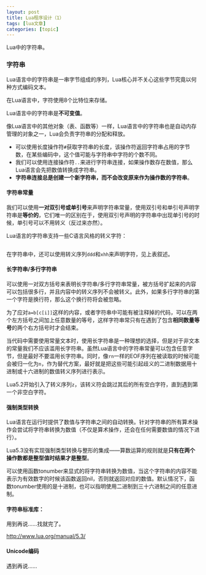 ```yaml
---
layout: post
title: Lua程序设计（1） 
tags: [lua文章]
categories: [topic]
---
```

<p>Lua中的字符串。</p>

<h3 id="字符串"><a href="#字符串" class="headerlink" title="字符串"></a>字符串</h3><p>Lua语言中的字符串是一串字节组成的序列，Lua核心并不关心这些字节究竟以何种方式编码文本。</p>
<p>在Lua语言中，字符使用8个比特位来存储。</p>
<p>Lua语言中的字符串是<strong>不可变值</strong>。</p>
<p>像Lua语言中的其他对象（表、函数等）一样，Lua语言中的字符串也是自动内存管理的对象之一，Lua会负责字符串的分配和释放。</p>
<ul>
<li>可以使用长度操作符<code>#</code>获取字符串的长度，该操作符返回字符串占用的字节数，在某些编码中，这个值可能与字符串中字符的个数不同。</li>
<li>我们可以使用连接操作符<code>..</code>来进行字符串连接，如果操作数存在数值，那么Lua语言会先把数值转换成字符串。</li>
<li><strong>字符串连接总是创建一个新字符串，而不会改变原来作为操作数的字符串</strong>。</li>
</ul>
<h4 id="字符串常量"><a href="#字符串常量" class="headerlink" title="字符串常量"></a>字符串常量</h4><p>我们可以使用<strong>一对双引号或单引号</strong>来声明字符串常量，使用双引号和单引号声明字符串是<strong>等价的</strong>，它们唯一的区别在于，使用双引号声明的字符串中出现单引号的时候，单引号可以不用转义（反过来亦然）。</p>
<p>Lua语言的字符串支持一些C语言风格的转义字符：</p>
<figure class="image-bubble">
                <div class="img-lightbox">
                    <div class="overlay"></div>
                    <img src="https://img.dazhuanlan.com/2019/11/26/5ddcd3e0121e4.png" alt="" title=""/>
                </div>
                <div class="image-caption"></div>
            </figure>
<p>在字符串中，还可以使用转义序列<code>ddd</code>和<code>xhh</code>来声明字符，见上表叙述。</p>
<h4 id="长字符串-多行字符串"><a href="#长字符串-多行字符串" class="headerlink" title="长字符串/多行字符串"></a>长字符串/多行字符串</h4><p>可以使用一对双方括号来表明长字符串/多行字符串常量，被方括号扩起来的内容可以包括很多行，并且内容中的转义序列不会被转义。此外，如果多行字符串的第一个字符是换行符，那么这个换行符将会被忽略。</p>
<p>为了应对<code>a=b[c[i]]</code>这样的内容，或者字符串中可能有被注释掉的代码，可以在两个左方括号之间加上任意数量的等号，这样字符串常只有在遇到了包含<strong>相同数量等号</strong>的两个右方括号时才会结束。</p>
<p>当代码中需要使用常量文本时，使用长字符串是一种理想的选择，但是对于非文本的常量我们不应该滥用长字符串。虽然Lua语言中的字符串常量可以包含任意字节，但是最好不要滥用长字符串。同时，像<code>rn</code>一样的EOF序列在被读取的时候可能会被归一化为<code>n</code>，作为替代方案，最好就是把这些可能引起歧义的二进制数据用十进制或十六进制的数值转义序列进行表示。</p>
<p>Lua5.2开始引入了转义序列<code>z</code>，该转义符会跳过其后的所有空白字符，直到遇到第一个非空白字符。</p>
<h4 id="强制类型转换"><a href="#强制类型转换" class="headerlink" title="强制类型转换"></a>强制类型转换</h4><p>Lua语言在运行时提供了数值与字符串之间的自动转换。针对字符串的所有算术操作会尝试将字符串转换为数值（不仅是算术操作，还会在任何需要数值的情况下进行）。</p>
<p>Lua5.3没有实现强制类型转换与整形的集成——算数运算的规则就是<strong>只有在两个操作数都是整型值时结果才是整型</strong>。</p>
<p>可以使用函数tonumber来显式的将字符串转换为数值，当这个字符串的内容不能表示为有效数字的时候该函数返回nil，否则就返回对应的数值。默认情况下，函数tonumber使用的是十进制，也可以指明使用二进制到三十六进制之间的任意进制。</p>
<h4 id="字符串标准库："><a href="#字符串标准库：" class="headerlink" title="字符串标准库："></a>字符串标准库：</h4><p>用到再说……找就完了。</p>
<p><a href="http://www.lua.org/manual/5.3/" target="_blank" rel="noopener noreferrer">http://www.lua.org/manual/5.3/</a></p>
<h4 id="Unicode编码"><a href="#Unicode编码" class="headerlink" title="Unicode编码"></a>Unicode编码</h4><p>遇到再说……</p>